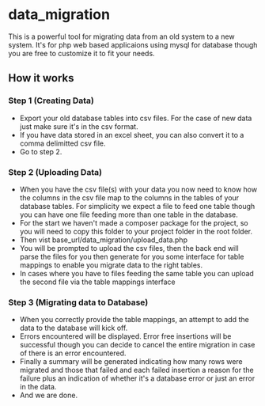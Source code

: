 # data_migration
This is a powerful tool for migrating data from an old system to a new system.
It's for php web based applicaions using mysql for database
though you are free to customize it to fit your needs.
## How it works
### Step 1 (Creating Data)
  - Export your old database tables into csv files. For the case of new data just make sure it's in the csv format.
  - If you have data stored in an excel sheet, you can also convert it to a comma delimitted csv file.
  - Go to step 2.
### Step 2 (Uploading Data)
  - When you have the csv file(s) with your data you now need to know
  how the columns in the csv file map to the columns in the tables of your database tables.
  For simplicity we expect a file to feed one table though you can have one file feeding more than one table in the database.
  - For the start we haven't made a composer package for the project, so you will need to copy this folder to your project folder in the root folder.
  - Then vist base_url/data_migration/upload_data.php
  - You will be prompted to upload the csv files, then the back end will parse the files for you
  then generate for you some interface for table mappings to enable you migrate data to the right tables.
  - In cases where you have to files feeding the same table you can upload the second file via the table mappings interface
### Step 3 (Migrating data to Database)
  - When you correctly provide the table mappings, an attempt to add the data to the database will kick off.
  - Errors encountered will be displayed. Error free insertions will be successful though you can decide to  cancel the entire migration 
   in case of there is an error encountered.
  - Finally a summary will be generated indicating how many rows were migrated and those that failed and each failed insertion a reason for the failure
   plus an indication of whether it's a database error or just an error in the data.
  - And we are done.
  
